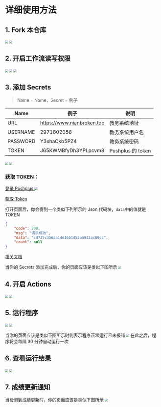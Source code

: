 # 详细使用方法

## 1. Fork 本仓库

<img src="https://cdn.jsdelivr.net/gh/NianBroken/ZFCheckScores/img/1.png" style="zoom:60%;" />
<img src="https://cdn.jsdelivr.net/gh/NianBroken/ZFCheckScores/img/2.png" style="zoom:60%;" />

## 2. 开启工作流读写权限

<img src="https://cdn.jsdelivr.net/gh/NianBroken/ZFCheckScores/img/3.png" style="zoom:60%;" />
<img src="https://cdn.jsdelivr.net/gh/NianBroken/ZFCheckScores/img/4.png" style="zoom:60%;" />
<img src="https://cdn.jsdelivr.net/gh/NianBroken/ZFCheckScores/img/5.png" style="zoom:60%;" />

## 3. 添加 Secrets

> Name = Name，Secret = 例子

| Name     | 例子                       | 说明              |
| -------- | -------------------------- | ----------------- |
| URL      | https://www.nianbroken.top | 教务系统地址      |
| USERNAME | 2971802058                 | 教务系统用户名    |
| PASSWORD | Y3xhaCkb5PZ4               | 教务系统密码      |
| TOKEN    | J65KWMBfyDh3YPLpcvm8       | Pushplus 的 token |

<img src="https://cdn.jsdelivr.net/gh/NianBroken/ZFCheckScores/img/6.png" style="zoom:60%;" />
<img src="https://cdn.jsdelivr.net/gh/NianBroken/ZFCheckScores/img/7.png" style="zoom:60%;" />

### 获取 TOKEN：

[登录 Pushplus ](https://www.pushplus.plus/login.html)
<img src="https://cdn.jsdelivr.net/gh/NianBroken/ZFCheckScores/img/17.png" style="zoom:60%;" />

[获取 Token](https://www.pushplus.plus/api/open/user/token)

打开页面后，你会得到一个类似下列所示的 Json 代码块，`data`中的值就是 TOKEN

```json
{
	"code": 200,
	"msg": "请求成功",
	"data": "cd735c356aa14d16b1452aa932ac89cc",
	"count": null
}
```

[相关文档](https://www.pushplus.plus/doc/guide/openApi.html#_1-%E8%8E%B7%E5%8F%96token)

当你的 Secrets 添加完成后，你的页面应该是类似下图所示
<img src="https://cdn.jsdelivr.net/gh/NianBroken/ZFCheckScores/img/8.png" style="zoom:60%;" />

## 4. 开启 Actions

<img src="https://cdn.jsdelivr.net/gh/NianBroken/ZFCheckScores/img/9.png" style="zoom:60%;" />
<img src="https://cdn.jsdelivr.net/gh/NianBroken/ZFCheckScores/img/10.png" style="zoom:60%;" />

## 5. 运行程序

<img src="https://cdn.jsdelivr.net/gh/NianBroken/ZFCheckScores/img/11.png" style="zoom:60%;" />
<img src="https://cdn.jsdelivr.net/gh/NianBroken/ZFCheckScores/img/12.png" style="zoom:60%;" />

当你的页面应该是类似下图所示时则表示程序正常运行且未报错
<img src="https://cdn.jsdelivr.net/gh/NianBroken/ZFCheckScores/img/13.png" style="zoom:60%;" />
在此之后，程序将会每隔 30 分钟自动运行一次

## 6. 查看运行结果

<img src="https://cdn.jsdelivr.net/gh/NianBroken/ZFCheckScores/img/14.png" style="zoom:60%;" />
<img src="https://cdn.jsdelivr.net/gh/NianBroken/ZFCheckScores/img/15.png" style="zoom:60%;" />

## 7. 成绩更新通知

当检测到成绩更新时，你的页面应该是类似下图所示
<img src="https://cdn.jsdelivr.net/gh/NianBroken/ZFCheckScores/img/16.png" style="zoom:60%;" />
